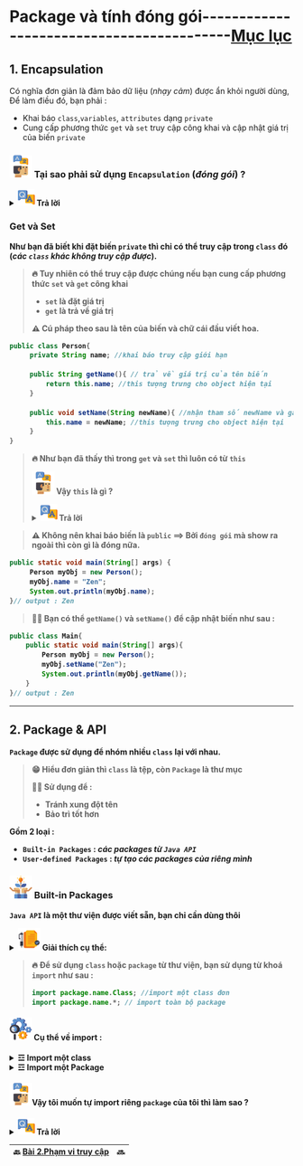 # Package và tính đóng gói------------------------------------------[Mục lục](https://github.com/Zenfection/Java)

## 1. Encapsulation

Có nghĩa đơn giản là đảm bảo dữ liệu (*nhạy cảm*) được ẩn khỏi người dùng, Để làm điều đó, bạn phải : 

- Khai báo `class`,`variables`, `attributes` dạng  `private`
- Cung cấp phương thức `get` và `set` truy cập công khai và cập nhật giá trị của biến `private` 

### ![Language Learningpng](https://raw.githubusercontent.com/Zenfection/Image/master/2021/02/02-14-14-12-Language%20Learning.png) Tại sao phải sử dụng `Encapsulation` (*đóng gói*) ?

<details>
<summary><b><img src="https://raw.githubusercontent.com/Zenfection/Image/master/2021/02/01-13-25-05-Questions%20And%20Answers.png"> Trả lời</summary>

<br>

- Kiểm soát tốt hơn `Attributes` và `Methods` của `Class`
- `Attributes` của `Class` có thể đặt ở chế độ `read-only` hay `write-only` (*nếu bạn sử dụng set & get*)
- Linh hoạt hơn, có thể thay đổi thành phần mã mà không ảnh hưởng các phần khác.
- Tăng độ bảo mật

</details>

### Get và Set

Như bạn đã biết khi đặt biến `private` thì chỉ có thể truy cập trong `class` đó (*các `class` khác không truy cập được*). 

> 🔥 Tuy nhiên có thể truy cập được chúng nếu bạn cung cấp phương thức `set` và `get` công khai
> 
> - `set` là đặt giá trị 
> - `get` là trả về giá trị
> 
> ⚠️ Cú pháp theo sau là tên của biến và chữ cái đầu viết hoa.

```java
public class Person{
     private String name; //khai báo truy cập giới hạn

     public String getName(){ // trả về giá trị của tên biến
         return this.name; //this tượng trưng cho object hiện tại
     }

     public void setName(String newName){ //nhận tham số newName và gán là biến name
         this.name = newName; //this tượng trưng cho object hiện tại
     }
}
```

> 🔥 Như bạn đã thấy thì trong `get` và `set` thì luôn có từ `this` 
> 
> ![Language Learningpng](https://raw.githubusercontent.com/Zenfection/Image/master/2021/02/02-14-14-12-Language%20Learning.png) Vậy `this` là gì ? 
> 
> <details>
> <summary><b><img src="https://raw.githubusercontent.com/Zenfection/Image/master/2021/02/01-13-25-05-Questions%20And%20Answers.png"> Trả lời</summary>
> 
> <br>
> 
> `this` nghĩa là nó, thực chất là một biến tham chiếu tới `object` hiện tại trong một `methods` hoặc `constructor`, có thể sử dụng để : 
> 
> - Gọi `constructor` | `method` | `object` của class hiện tại
> - Truyền một đối số trong lệnh gọi `method` hoặc `constructor`
> 
> </details>

> ⚠️ Không nên khai báo biến là `public` ==> Bởi `đóng gói` mà show ra ngoài thì còn gì là đóng nữa.

```java
public static void main(String[] args) {
     Person myObj = new Person();
     myObj.name = "Zen";
     System.out.println(myObj.name);
}// output : Zen
```

> 👨‍🚒 Bạn có thể `getName()` và `setName()` để cập nhật biến như sau : 

```java
public class Main{
    public static void main(String[] args){
        Person myObj = new Person();
        myObj.setName("Zen");
        System.out.println(myObj.getName());
    }
}// output : Zen
```

---

## 2. Package & API

`Package` được sử dụng để nhóm nhiều `class` lại với nhau.

> 😁 Hiểu đơn giản thì `class` là tệp, còn `Package` là thư mục
> 
> 🧚‍♂️ Sử dụng để :
> 
> - Tránh xung đột tên
> - Bảo trì tốt hơn

Gồm 2 loại : 

- `Built-in Packages` : *các packages từ `Java API`*
- `User-defined Packages` :  *tự tạo các packages của riêng mình*

### ![Knowledge Growth.png](https://raw.githubusercontent.com/Zenfection/Image/master/2021/02/02-11-19-23-Knowledge%20Growth.png) Built-in Packages

`Java API` là một thư viện được viết sẵn, bạn chỉ cần dùng thôi

<details>
<summary><b><img src="https://raw.githubusercontent.com/Zenfection/Image/master/2021/02/02-11-21-10-Assignment.png"> Giải thích cụ thể:</b></summary>

<br>

Thư viện chứa các thành phần quản lí `input`, `database` và nhiều thứ khác, tham khảo tại trang web của [tại đây](https://docs.oracle.com/en/java/javase/15/docs/api/index.html)

![Ảnh chụp Màn hình 2021-02-06 lúc 22.05.04.png](https://raw.githubusercontent.com/Zenfection/Image/master/2021/02/06-22-05-10-A%CC%89nh%20chu%CC%A3p%20Ma%CC%80n%20hi%CC%80nh%202021-02-06%20lu%CC%81c%2022.05.04.png)

Thư viện được chia thành các `packages` và `classes` (*nghĩa là bạn chỉ cần import `class` thì nó sẽ có sẵn `method` và `attributes` được định sẵn*).

</details>

> 🔥 Để sử dụng `class` hoặc `package` từ thư viện, bạn sử dụng từ khoá `import` như sau : 
> 
> ```java
> import package.name.Class; //import một class đơn
> import package.name.*; // import toàn bộ package
> ```

#### ![ithubusercontent.com/Zenfection/Image/master/2021/02/02-11-21-10-Assignment.png](https://raw.githubusercontent.com/Zenfection/Image/master/2021/02/02-11-05-59-Know%20How.png) Cụ thể về import :

<details>
<summary><b>☲ Import một class</b></summary>

<br>

Ví dụ có một `class` là `Scanner` (*cho phép người dùng nhập từ bàn phím*) : Ta gõ Scanner và enter để nó tự `import` trong Vscode như sau: 

<img src="https://raw.githubusercontent.com/Zenfection/Image/master/2021/02/06-22-17-33-A%CC%89nh%20chu%CC%A3p%20Ma%CC%80n%20hi%CC%80nh%202021-02-06%20lu%CC%81c%2022.17.24.png" title="" alt="Ảnh chụp Màn hình 2021-02-06 lúc 22.17.24.png" width="500">

> 🔥 Chỉ cần enter là nó sẽ tự `import` vào
> Để sử dụng `class` `Scanner`, ta tạo một `Object` từ nó và sử dụng nó theo docs như sau: 
> 
> ```java
> import java.util.Scanner;
> class MyClass{
>    public static void main(String[] args) {
>        Scanner myObj = new Scanner(System.in);
>        System.out.println("Enter username");
> 
>        String userName = myObj.nextLine();
>        System.out.println("Username is: " + userName);
>    } 
> }//Output : nhập gì ra đó
> ```

</details>

<details>
<summary><b>☲ Import một Package</b></summary>

<br>

Như ví dụ trước, ta sử dụng `Scanner` từ gói `java.util`, vậy ta chỉ cần thêm `*` phía sau đó, có nghĩa là tất cả mọi thứ trong gói `java.util` như sau : 

```java
import java.util.*;
```

</details>

#### ![Language Learningpng](https://raw.githubusercontent.com/Zenfection/Image/master/2021/02/02-14-14-12-Language%20Learning.png)Vậy tôi muốn tự import riêng `package` của tôi thì làm sao ?

<details>
<summary><b><img src="https://raw.githubusercontent.com/Zenfection/Image/master/2021/02/01-13-25-05-Questions%20And%20Answers.png"> Trả lời</summary>

<br>

Thì bạn hãy tự tạo lấy `package` của riêng nhưng phải đặt nó trong thư mục lưu trữ nó, như này :

![Ảnh chụp Màn hình 2021-02-06 lúc 22.34.10.png](https://raw.githubusercontent.com/Zenfection/Image/master/2021/02/06-22-34-11-A%CC%89nh%20chu%CC%A3p%20Ma%CC%80n%20hi%CC%80nh%202021-02-06%20lu%CC%81c%2022.34.10.png)

> Sử dụng từ khoá `package` tử tạo một gói mới : 
> 
> ```java
> public mypack;
> class MyPackageClass {
>   public static void main(String[] args){
>       System.out.println("Đây là package của tôi!");  
>   }   
> }
> ```

Mở `Terminal` hoặc `CMD` 

```bash
javac -d . MyPackageClass.java
```

> Nó sẽ bắt buộc tạo ra 1 `MyPackageClass.java` nằm trong thư mục `mypack` như hình dưới đây : 

![Ảnh chụp Màn hình 2021-02-06 lúc 22.44.49.png](https://raw.githubusercontent.com/Zenfection/Image/master/2021/02/06-22-44-55-A%CC%89nh%20chu%CC%A3p%20Ma%CC%80n%20hi%CC%80nh%202021-02-06%20lu%CC%81c%2022.44.49.png)

> ⚠️ Hãy viết tên `Package` bằng chữ thường để tránh xung đột với tên `class`.
> 
> Và bạn chỉ cần gọi `class` trong `package như sau` : 
> 
> ```bash
> java mypack.MyPackageClass.java
> //output : Đây là package của tôi!
> ```

</details>

| 🔙  [Bài 2.Phạm vi truy cập](https://github.com/Zenfection/Java/blob/master/Java%20OOP/2.Modifier.md) | 🔜  |
| ----------------------------------------------------------------------------------------------------- | --- |